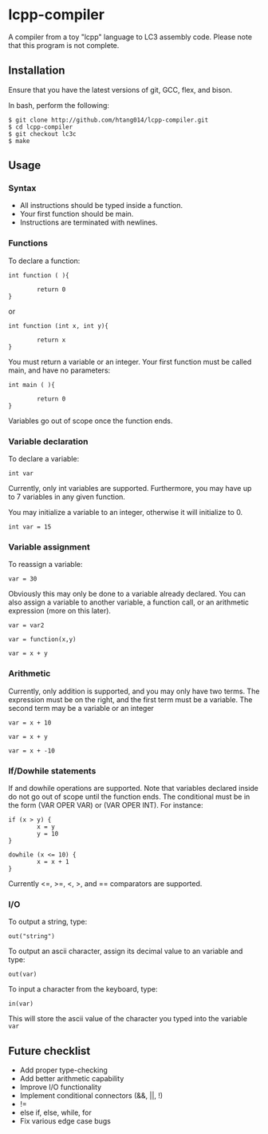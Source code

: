# lcpp-compiler
A compiler from a toy "lcpp" language to LC3 assembly code.  Please note that this program is not complete.

## Installation
Ensure that you have the latest versions of git, GCC, flex, and bison.

In bash, perform the following:
```
$ git clone http://github.com/htang014/lcpp-compiler.git
$ cd lcpp-compiler
$ git checkout lc3c
$ make

```

## Usage
### Syntax
* All instructions should be typed inside a function.
* Your first function should be main.
* Instructions are terminated with newlines.

### Functions
To declare a function:
```
int function ( ){

        return 0
}
```
or
```
int function (int x, int y){

        return x
}
```
You must return a variable or an integer.
Your first function must be called main, and have no parameters:
```
int main ( ){

        return 0
}
```
Variables go out of scope once the function ends.

### Variable declaration
To declare a variable:
```
int var
```
Currently, only int variables are supported.
Furthermore, you may have up to 7 variables in any given function.

You may initialize a variable to an integer, otherwise it will initialize to 0.
```
int var = 15
```

### Variable assignment
To reassign a variable:
```
var = 30
```
Obviously this may only be done to a variable already declared.
You can also assign a variable to another variable, a function call, or an arithmetic expression (more on this later).
```
var = var2
```
```
var = function(x,y)
```
```
var = x + y
```

### Arithmetic
Currently, only addition is supported, and you may only have two terms.
The expression must be on the right, and the first term must be a variable.
The second term may be a variable or an integer
```
var = x + 10
```
```
var = x + y
```
```
var = x + -10
```

### If/Dowhile statements
If and dowhile operations are supported.
Note that variables declared inside do not go out of scope until the function ends.
The conditional must be in the form (VAR OPER VAR) or (VAR OPER INT).
For instance:
```
if (x > y) {
        x = y
        y = 10
}
```
```
dowhile (x <= 10) {
        x = x + 1
}
```
Currently <=, >=, <, >, and == comparators are supported.

### I/O
To output a string, type:
```
out("string")
```
To output an ascii character, assign its decimal value to an variable and type:
```
out(var)
```
To input a character from the keyboard, type:
```
in(var)
```
This will store the ascii value of the character you typed into the variable `var`

## Future checklist
* Add proper type-checking
* Add better arithmetic capability
* Improve I/O functionality
* Implement conditional connectors (&&, ||, !)
* !=
* else if, else, while, for
* Fix various edge case bugs
